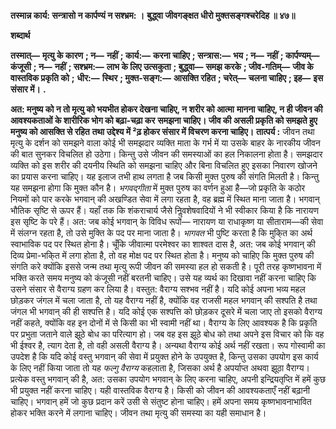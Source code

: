 **तस्मान्न कार्य: सन्त्रासो न कार्पण्यं न सश्भ्रम: ।** **बुद्ध्वा जीवगङ्क्षत धीरो मुक्तसङ्गश्चरेदिह ॥ ४७॥** 

**शब्दार्थ** 

**तस्मात्—** **मृत्यु के कारण** **; न—** **नहीं** **; कार्य:—** **करना चाहिए** **; सन्त्रास:—** **भय** **; न—** **नहीं** **; कार्पण्यम्—** **कंजूसी** **; न—** **नहीं** **; सश्भ्रम:—** **लाभ के लिए उत्सकुता** **; बुद्ध्वा—** **समझ करके** **; जीव-गतिम्—** **जीव के वास्तविक प्रकृति को** **;** **धीर:—** **स्थिर** **; मुक्त-सङ्ग:—** **आसक्ति रहित** **; चरेत्—** **चलना चाहिए** **; इह—** **इस संसार में।** **.** 

**अत: मनुष्य को न तो मृत्यु को भयभीत होकर देखना चाहिए, न शरीर को आत्मा** **मानना चाहिए, न ही जीवन की आवश्यकताओं के शारीरिक भोग को बढ़ा-चढ़ा कर** **समझना चाहिए। जीव की असली प्रकृति को समझते हुए मनुष्य को आसक्ति से रहित** **तथा उद्देश्य में ²ढ़ होकर संसार में विचरण करना चाहिए।** **तात्पर्य :** जीवन तथा मृत्यु के दर्शन को समझने वाला कोई भी समझदार व्यक्ति माता के गर्भ में या उसके बाहर के नारकीय जीवन की बात सुनकर विचलित हो उठेगा। किन्तु उसे जीवन की समस्याओं का हल निकालना होता है। समझदार व्यक्ति को इस शरीर की दयनीय स्थिति को समझना चाहिए और बिना विचलित हुए इसका निवारण खोजने का प्रयास करना चाहिए। यह इलाज तभी हाथ लगता है जब किसी मुक्त पुरुष की संगति मिलती है। किन्तु यह समझना होगा कि मुक्त कौन है। *भगवद्गीता* में मुक्त पुरुष का वर्णन हुआ है—जो प्रकृति के कठोर नियमों को पार करके भगवान् की अखण्डित सेवा में लगा रहता है, वह ब्रह्म में स्थित माना जाता है। भगवान् भौतिक सृष्टि से ऊपर हैं। यहाँ तक कि शंकराचार्य जैसे निॢवशेषवादियों ने भी स्वीकार किया है कि नारायण इस सृष्टि के परे हैं। अत: जब कोई भगवान् के विविध रूपों— नारायण या राधाकृष्ण या सीताराम—की सेवा में संलग्न रहता है, तो उसे मुक्ति के पद पर माना जाता है। *भागवत* भी पुष्टि करता है कि मुकि्त का अर्थ स्वाभाविक पद पर स्थित होना है। चूँकि जीवात्मा परमेश्वर का शाश्वत दास है, अत: जब कोई भगवान् की दिव्य प्रेमा-भकि्त में लगा होता है, तो वह मोक्ष पद पर स्थित होता है। मनुष्य को चाहिए कि मुक्त पुरुष की संगति करे क्योंकि इससे जन्म तथा मृत्यु रूपी जीवन की समस्या हल हो सकती है। पूरी तरह कृष्णभावना में भक्ति करते समय मनुष्य को कंजूसी नहीं बरतनी चाहिए। उसे यह व्यर्थ का दिखावा नहीं करना चाहिए कि उसने संसार से वैराग्य ग्रहण कर लिया है। वस्तुत: वैराग्य सश्भव नहीं है। यदि कोई अपना भव्य महल छोड़कर जंगल में चला जाता है, तो यह वैराग्य नहीं है, क्योंकि वह राजसी महल भगवान् की सश्पति है तथा जंगल भी भगवान् की ही सश्पत्ति है। यदि कोई एक सश्पत्ति को छोड़कर दूसरे में चला जाए तो इसको वैराग्य नहीं कहते, क्योंकि वह इन दोनों में से किसी का भी स्वामी नहीं था। वैराग्य के लिए आवश्यक है कि प्रकृति पर प्रभुता जताने वाले झूठे बोध का परित्याग हो। जब वह इस झूठे बोध को तथा अपने इस विचार को कि वह भी ईश्वर है, त्याग देता है, तो वही असली वैराग्य है। अन्यथा वैराग्य कोई अर्थ नहीं रखता। रूप गोस्वामी का उपदेश है कि यदि कोई वस्तु भगवान् की सेवा में प्रयुक्त होने के उपयुक्त है, किन्तु उसका उपयोग इस कार्य के लिए नहीं किया जाता तो यह *फल्गु वैराग्य* कहलाता है, जिसका अर्थ है अपर्याप्त अथवा झूठा वैराग्य। प्रत्येक वस्तु भगवान् की है, अत: उसका उपयोग भगवान् के लिए करना चाहिए, अपनी इन्द्रियतृप्ति में हमें कुछ भी प्रयुक्त नहीं करना चाहिए। यही वास्तविक वैराग्य है। किसी को जीवन की आवश्यकताएँ नहीं बढ़ानी चाहिए। भगवान् हमें जो कुछ प्रदान करें उसी से संतुष्ट होना चाहिए। हमें अपना समय कृष्णभावनाभावित होकर भक्ति करने में लगाना चाहिए। जीवन तथा मृत्यु की समस्या का यही समाधान है।  